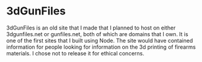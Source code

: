 # 3dGunFiles

3dGunFiles is an old site that I made that I planned to host on either 3dgunfiles.net or gunfiles.net, both of which are domains that I own. It is one of the first sites that I built using Node. The site would have contained information for people looking for information on the 3d printing of firearms materials. I chose not to release it for ethical concerns.
